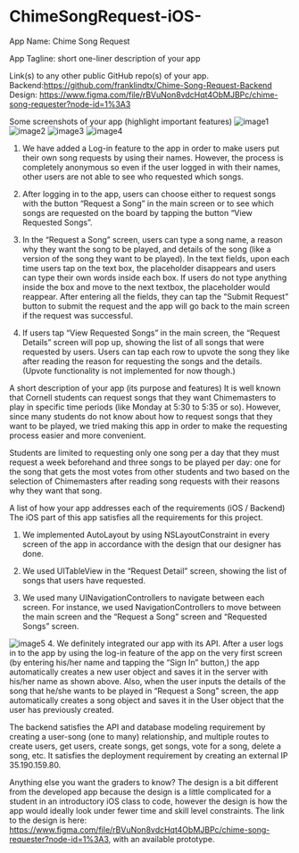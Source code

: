 # ChimeSongRequest-iOS-



App Name: Chime Song Request

App Tagline: short one-liner description of your app


Link(s) to any other public GitHub repo(s) of your app. 
Backend:https://github.com/franklindtx/Chime-Song-Request-Backend
Design: https://www.figma.com/file/rBVuNon8vdcHqt4ObMJBPc/chime-song-requester?node-id=1%3A3

Some screenshots of your app (highlight important features)
![image1](https://raw.githubusercontent.com/franklindtx/Chime-Song-Request-Backend/master/image1.png)
![image2](https://raw.githubusercontent.com/franklindtx/Chime-Song-Request-Backend/master/image2.png)
![image3](https://raw.githubusercontent.com/franklindtx/Chime-Song-Request-Backend/master/image3.png)
![image4](https://raw.githubusercontent.com/franklindtx/Chime-Song-Request-Backend/master/image4.png)


1. We have added a Log-in feature to the app in order to make users put their own song requests by using their names. However, the process is completely anonymous so even if the user logged in with their names, other users are not able to see who requested which songs.

2. After logging in to the app, users can choose either to request songs with the button “Request a Song” in the main screen or to see which songs are requested on the board by tapping the button “View Requested Songs”. 

3. In the “Request a Song” screen, users can type a song name, a reason why they want the song to be played, and details of the song (like a version of the song they want to be played). In the text fields, upon each time users tap on the text box, the placeholder disappears and users can type their own words inside each box. If users do not type anything inside the box and move to the next textbox, the placeholder would reappear. After entering all the fields, they can tap the “Submit Request” button to submit the request and the app will go back to the main screen if the request was successful. 

4. If users tap “View Requested Songs” in the main screen, the “Request Details” screen will pop up, showing the list of all songs that were requested by users. Users can tap each row to upvote the song they like after reading the reason for requesting the songs and the details. (Upvote functionality is not implemented for now though.)

A short description of your app (its purpose and features)
It is well known that Cornell students can request songs that they want Chimemasters to play in specific time periods (like Monday at 5:30 to 5:35 or so). However, since many students do not know about how to request songs that they want to be played, we tried making this app in order to make the requesting process easier and more convenient. 

Students are limited to requesting only one song per a day that they must request a week beforehand and three songs to be played per day: one for the song that gets the most votes from other students and two based on the selection of Chimemasters after reading song requests with their reasons why they want that song.

A list of how your app addresses each of the requirements (iOS / Backend)
The iOS part of this app satisfies all the requirements for this project. 

1. We implemented AutoLayout by using NSLayoutConstraint in every screen of the app in accordance with the design that our designer has done. 

2. We used UITableView in the “Request Detail” screen, showing the list of songs that users have requested.

3. We used many UINavigationControllers to navigate between each screen. For instance, we used NavigationControllers to move between the main screen and the “Request a Song” screen and “Requested Songs” screen. 

![image5](https://raw.githubusercontent.com/franklindtx/Chime-Song-Request-Backend/master/image5.png)
4. We definitely integrated our app with its API. After a user logs in to the app by using the log-in feature of the app on the very first screen (by entering his/her name and tapping the “Sign In” button,) the app automatically creates a new user object and saves it in the server with his/her name as shown above. Also, when the user inputs the details of the song that he/she wants to be played in “Request a Song” screen, the app automatically creates a song object and saves it in the User object that the user has previously created.

The backend satisfies the API and database modeling requirement by creating a user-song (one to many) relationship, and multiple routes to create users, get users, create songs, get songs, vote for a song, delete a song, etc. It satisfies the deployment requirement by creating an external IP 35.190.159.80. 

Anything else you want the graders to know?
The design is a bit different from the developed app because the design is a little complicated for a student in an introductory iOS class to code, however the design is how the app would ideally look under fewer time and skill level constraints. The link to the design is here: https://www.figma.com/file/rBVuNon8vdcHqt4ObMJBPc/chime-song-requester?node-id=1%3A3, with an available prototype. 

